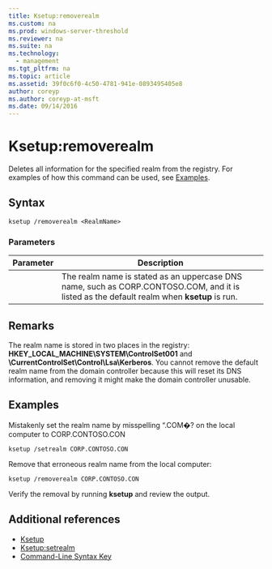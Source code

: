 ```yaml
---
title: Ksetup:removerealm
ms.custom: na
ms.prod: windows-server-threshold
ms.reviewer: na
ms.suite: na
ms.technology: 
  - management
ms.tgt_pltfrm: na
ms.topic: article
ms.assetid: 39f0c6f0-4c50-4781-941e-0893495405e8
author: coreyp
ms.author: coreyp-at-msft
ms.date: 09/14/2016
---
```

# Ksetup:removerealm
Deletes all information for the specified realm from the registry. For examples of how this command can be used, see [Examples](#BKMK_Examples).
## Syntax
```
ksetup /removerealm <RealmName>
```
### Parameters
|Parameter|Description|
|-------------|---------------|
|<RealmName>|The realm name is stated as an uppercase DNS name, such as CORP.CONTOSO.COM, and it is listed as the default realm when **ksetup** is run.|
## Remarks
The realm name is stored in two places in the registry: **HKEY_LOCAL_MACHINE\SYSTEM\ControlSet001** and **\CurrentControlSet\Control\Lsa\Kerberos**.
You cannot remove the default realm name from the domain controller because this will reset its DNS information, and removing it might make the domain controller unusable.
## <a name="BKMK_Examples"></a>Examples
Mistakenly set the realm name by misspelling “.COM�? on the local computer to CORP.CONTOSO.CON
```
ksetup /setrealm CORP.CONTOSO.CON
```
Remove that erroneous realm name from the local computer:
```
ksetup /removerealm CORP.CONTOSO.CON
```
Verify the removal by running **ksetup** and review the output.
## Additional references
-   [Ksetup](Ksetup.md)
-   [Ksetup:setrealm](Ksetup-setrealm.md)
-   [Command-Line Syntax Key](Command-Line-Syntax-Key.md)

